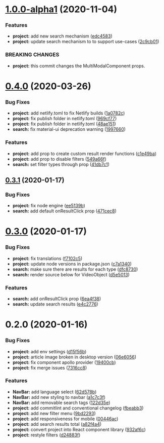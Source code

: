 <a name="1.0.0-alpha1"></a>
# [1.0.0-alpha1](https://github.com/Videodock/trompa-multimodal-component/compare/v0.4.0...v1.0.0-alpha1) (2020-11-04)


### Features

* **project:** add new search mechanism ([edc4583](https://github.com/Videodock/trompa-multimodal-component/commit/edc4583))
* **project:** update search mechanism to to support use-cases ([2c9cb01](https://github.com/Videodock/trompa-multimodal-component/commit/2c9cb01))


### BREAKING CHANGES

* **project:** this commit changes the MultiModalComponent props.



<a name="0.4.0"></a>
# [0.4.0](https://github.com/Videodock/trompa-multimodal-component/compare/v0.3.1...v0.4.0) (2020-03-26)


### Bug Fixes

* **project:** add netlify.toml to fix Netlify builds ([1a0782c](https://github.com/Videodock/trompa-multimodal-component/commit/1a0782c))
* **project:** fix publish folder in netlify.toml ([969cf77](https://github.com/Videodock/trompa-multimodal-component/commit/969cf77))
* **project:** fix publish folder in netlify.toml ([48ae151](https://github.com/Videodock/trompa-multimodal-component/commit/48ae151))
* **search:** fix material-ui deprecation warning ([1997660](https://github.com/Videodock/trompa-multimodal-component/commit/1997660))


### Features

* **project:** add prop to create custom result render functions ([c1e49ba](https://github.com/Videodock/trompa-multimodal-component/commit/c1e49ba))
* **project:** add prop to disable filters ([549a66f](https://github.com/Videodock/trompa-multimodal-component/commit/549a66f))
* **search:** set filter types through prop ([41db7c1](https://github.com/Videodock/trompa-multimodal-component/commit/41db7c1))



<a name="0.3.1"></a>
## [0.3.1](https://github.com/Videodock/trompa-multimodal-component/compare/v0.3.0...v0.3.1) (2020-01-17)


### Bug Fixes

* **project:** fix node engine ([ee5139b](https://github.com/Videodock/trompa-multimodal-component/commit/ee5139b))
* **search:** add default onResultClick prop ([471cec8](https://github.com/Videodock/trompa-multimodal-component/commit/471cec8))



<a name="0.3.0"></a>
# [0.3.0](https://github.com/Videodock/trompa-multimodal-component/compare/v0.2.0...v0.3.0) (2020-01-17)


### Bug Fixes

* **project:** fix translations ([f7102c5](https://github.com/Videodock/trompa-multimodal-component/commit/f7102c5))
* **project:** update node versions in package.json ([c7a1340](https://github.com/Videodock/trompa-multimodal-component/commit/c7a1340))
* **search:** make sure there are results for each type ([dfc8730](https://github.com/Videodock/trompa-multimodal-component/commit/dfc8730))
* **search:** render source below for VideoObject ([d5e5013](https://github.com/Videodock/trompa-multimodal-component/commit/d5e5013))


### Features

* **search:** add onResultClick prop ([6ea4f38](https://github.com/Videodock/trompa-multimodal-component/commit/6ea4f38))
* **search:** update search results ([e4c2776](https://github.com/Videodock/trompa-multimodal-component/commit/e4c2776))



<a name="0.2.0"></a>
# 0.2.0 (2020-01-16)


### Bug Fixes

* **project:** add env settings ([d15f56b](https://github.com/Videodock/trompa-multimodal-component/commit/d15f56b))
* **project:** article image broken in desktop version ([06e6056](https://github.com/Videodock/trompa-multimodal-component/commit/06e6056))
* **project:** fix component apollo provider ([19400cb](https://github.com/Videodock/trompa-multimodal-component/commit/19400cb))
* **project:** fix merge issues ([7316cc8](https://github.com/Videodock/trompa-multimodal-component/commit/7316cc8))


### Features

* **NavBar:** add language select ([62d578b](https://github.com/Videodock/trompa-multimodal-component/commit/62d578b))
* **NavBar:** add new styling to navbar ([a1c7c3f](https://github.com/Videodock/trompa-multimodal-component/commit/a1c7c3f))
* **NavBar:** add removable search tags ([122d35e](https://github.com/Videodock/trompa-multimodal-component/commit/122d35e))
* **project:** add commitlint and conventional changelog ([fbeabb3](https://github.com/Videodock/trompa-multimodal-component/commit/fbeabb3))
* **project:** add new filter menu ([9bd2293](https://github.com/Videodock/trompa-multimodal-component/commit/9bd2293))
* **project:** add responsiveness for mobile ([00446ac](https://github.com/Videodock/trompa-multimodal-component/commit/00446ac))
* **project:** add search results total ([a82f4a4](https://github.com/Videodock/trompa-multimodal-component/commit/a82f4a4))
* **project:** convert project into React component library ([932af6c](https://github.com/Videodock/trompa-multimodal-component/commit/932af6c))
* **project:** restyle filters ([d24883f](https://github.com/Videodock/trompa-multimodal-component/commit/d24883f))




